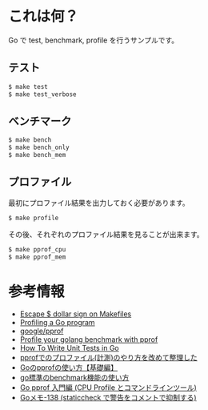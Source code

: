 # これは何？

Go で test, benchmark, profile を行うサンプルです。

## テスト

```sh
$ make test
$ make test_verbose
```

## ベンチマーク

```sh
$ make bench
$ make bench_only
$ make bench_mem
```

## プロファイル

最初にプロファイル結果を出力しておく必要があります。

```sh
$ make profile
```

その後、それぞれのプロファイル結果を見ることが出来ます。

```sh
$ make pprof_cpu
$ make pprof_mem
```

# 参考情報

- [Escape $ dollar sign on Makefiles](https://til.hashrocket.com/posts/k3kjqxtppx-escape-dollar-sign-on-makefiles)
- [Profiling a Go program](https://pkg.go.dev/runtime/pprof#hdr-Profiling_a_Go_program)
- [google/pprof](https://github.com/google/pprof/blob/master/doc/README.md)
- [Profile your golang benchmark with pprof](https://medium.com/@felipedutratine/profile-your-benchmark-with-pprof-fb7070ee1a94)
- [How To Write Unit Tests in Go](https://www.digitalocean.com/community/tutorials/how-to-write-unit-tests-in-go-using-go-test-and-the-testing-package)
- [pprofでのプロファイル(計測)のやり方を改めて整理した](https://qiita.com/momotaro98/items/bd24a5d4603e378cc357)
- [Goのpprofの使い方【基礎編】](https://christina04.hatenablog.com/entry/golang-pprof-basic)
- [go標準のbenchmark機能の使い方](https://qiita.com/marnie_ms4/items/7014563083ca1d824905)
- [Go pprof 入門編 (CPU Profile とコマンドラインツール)](https://www.klab.com/jp/blog/tech/2015/1047666035.html)
- [Goメモ-138 (staticcheck で警告をコメントで抑制する)](https://devlights.hatenablog.com/entry/2021/03/31/235948)
